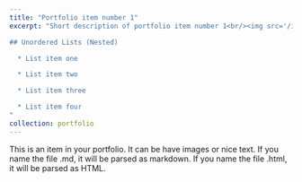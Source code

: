 ```yaml
---
title: "Portfolio item number 1"
excerpt: "Short description of portfolio item number 1<br/><img src='/images/500x300.png'>

## Unordered Lists (Nested)

  * List item one 

  * List item two

  * List item three

  * List item four
"
collection: portfolio
---
```


This is an item in your portfolio. It can be have images or nice text. If you name the file .md, it will be parsed as markdown. If you name the file .html, it will be parsed as HTML. 
